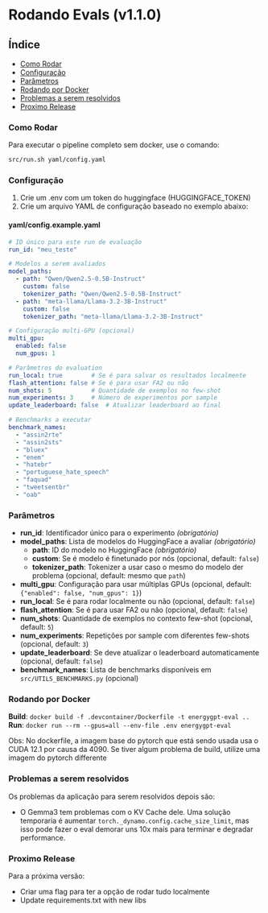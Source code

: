 # Rodando Evals (v1.1.0)


## Índice
- [Como Rodar](#como-rodar)
- [Configuração](#configuração)
- [Parâmetros](#parâmetros)
- [Rodando por Docker](#rodando-por-docker)
- [Problemas a serem resolvidos](#problemas-a-serem-resolvidos)
- [Proximo Release](#proximo-release)


### Como Rodar

Para executar o pipeline completo sem docker, use o comando:

```bash
src/run.sh yaml/config.yaml
```


### Configuração

1. Crie um .env com um token do huggingface (HUGGINGFACE_TOKEN)
2. Crie um arquivo YAML de configuração baseado no exemplo abaixo:

#### yaml/config.example.yaml
```yaml
# ID único para este run de evaluação
run_id: "meu_teste"

# Modelos a serem avaliados
model_paths:
  - path: "Qwen/Qwen2.5-0.5B-Instruct"
    custom: false
    tokenizer_path: "Qwen/Qwen2.5-0.5B-Instruct"
  - path: "meta-llama/Llama-3.2-3B-Instruct"
    custom: false
    tokenizer_path: "meta-llama/Llama-3.2-3B-Instruct"

# Configuração multi-GPU (opcional)
multi_gpu:
  enabled: false
  num_gpus: 1

# Parâmetros do evaluation
run_local: true        # Se é para salvar os resultados localmente
flash_attention: false # Se é para usar FA2 ou não
num_shots: 5           # Quantidade de exemplos no few-shot
num_experiments: 3     # Número de experimentos por sample
update_leaderboard: false  # Atualizar leaderboard ao final

# Benchmarks a executar
benchmark_names:
  - "assin2rte"
  - "assin2sts"
  - "bluex"
  - "enem"
  - "hatebr"
  - "portuguese_hate_speech"
  - "faquad"
  - "tweetsentbr"
  - "oab"
```


### Parâmetros

- **run_id**: Identificador único para o experimento *(obrigatório)*
- **model_paths**: Lista de modelos do HuggingFace a avaliar *(obrigatório)*
  - **path**: ID do modelo no HuggingFace *(obrigatório)*
  - **custom**: Se é modelo é finetunado por nós (opcional, default: `false`)
  - **tokenizer_path**: Tokenizer a usar caso o mesmo do modelo der problema (opcional, default: mesmo que `path`)
- **multi_gpu**: Configuração para usar múltiplas GPUs (opcional, default: `{"enabled": false, "num_gpus": 1}`)
- **run_local**: Se é para rodar localmente ou não (opcional, default: `false`)
- **flash_attention**: Se é para usar FA2 ou não (opcional, default: `false`)
- **num_shots**: Quantidade de exemplos no contexto few-shot (opcional, default: `5`)
- **num_experiments**: Repetições por sample com diferentes few-shots (opcional, default: `3`)
- **update_leaderboard**: Se deve atualizar o leaderboard automaticamente (opcional, default: `false`)
- **benchmark_names**: Lista de benchmarks disponíveis em `src/UTILS_BENCHMARKS.py` (opcional)


### Rodando por Docker

**Build**: `docker build -f .devcontainer/Dockerfile -t energygpt-eval ..`
**Run**: `docker run --rm --gpus=all --env-file .env energygpt-eval`

Obs: No dockerfile, a imagem base do pytorch que está sendo usada usa o CUDA 12.1 por causa da 4090. Se tiver algum problema de build, utilize uma imagem do pytorch differente


### Problemas a serem resolvidos

Os problemas da aplicação para serem resolvidos depois são:
- O Gemma3 tem problemas com o KV Cache dele. Uma solução temporaria é aumentar `torch._dynamo.config.cache_size_limit`, mas isso pode fazer o eval demorar uns 10x mais para terminar e degradar performance.


### Proximo Release

Para a próxima versão:
- Criar uma flag para ter a opção de rodar tudo localmente
- Update requirements.txt with new libs

